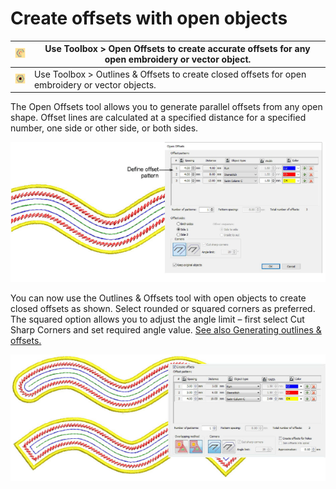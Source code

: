 # Create offsets with open objects

| ![ParallelOffsets.png](assets/ParallelOffsets.png) | Use Toolbox > Open Offsets to create accurate offsets for any open embroidery or vector object.  |
| -------------------------------------------------- | ------------------------------------------------------------------------------------------------ |
| ![OutlinesOffsets.png](assets/OutlinesOffsets.png) | Use Toolbox > Outlines & Offsets to create closed offsets for open embroidery or vector objects. |

The Open Offsets tool allows you to generate parallel offsets from any open shape. Offset lines are calculated at a specified distance for a specified number, one side or other side, or both sides.

![rn_-_update-200024.png](assets/rn_-_update-200024.png)

You can now use the Outlines & Offsets tool with open objects to create closed offsets as shown. Select rounded or squared corners as preferred. The squared option allows you to adjust the angle limit – first select Cut Sharp Corners and set required angle value. [See also Generating outlines & offsets.](../../Modifying/productivity/Generating_outlines_offsets)

![rn_-_update-200027.png](assets/rn_-_update-200027.png)
